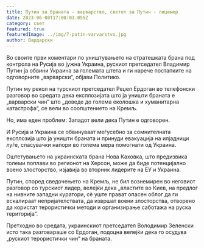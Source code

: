 ```yaml
---
title: Путин за браната - варварство, светот за Путин - лицемер
date: 2023-06-08T17:00:03.055Z
category: свет
featured: true
featuredImage: ../img/7-putin-varvarstvo.jpg
author: Вардарски
---
```

Во своите први коментари по уништувањето на стратешката брана под контрола на Русија во јужна Украина, рускиот претседател Владимир Путин ја обвини Украина за големата штета и ги нарече постапките на одговорните „варварски“, објави Политико.

Путин му рекол на турскиот претседател Реџеп Ердоган во телефонски разговор во средата дека експлозијата што ја уништи браната е „варварски чин“ што „доведе до голема еколошка и хуманитарна катастрофа“, се вели во соопштението на Кремљ.

Но, има еден проблем: Западот вели дека Путин е одговорен.

И Русија и Украина се обвинуваат меѓусебно за сомнителната експлозија што ја уништи браната и принуди евакуација на илјадници луѓе, спасувачки напори во голема мера помогнати од Украина.

Оштетувањето на украинската брана Нова Каховка, што предизвика големи поплави во регионот на Херсон, може да биде потенцијално воено злосторство, изјавија во вторник лидерите на ЕУ и Украина.

Путин, според сведочењето на Кремљ, не бил вознемирен во неговиот разговор со турскиот лидер, велејќи дека „властите во Киев, на предлог на нивните западни куратори, сè уште прават опасен облог да ги ескалираат непријателствата, да извршат воени злосторства, отворено да користат терористички методи и организирање саботажа на руска територија“.

Претходно во средата, украинскиот претседател Володимир Зеленски исто така разговараше со Ердоган, подоцна велејќи дека го осудува „рускиот терористички чин“ на браната.